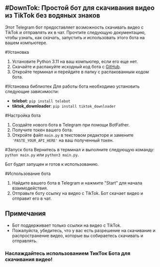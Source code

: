 ## #DownTok: Простой бот для скачивания видео из TikTok без водяных знаков

Этот Telegram бот предоставляет возможность скачивать видео с TikTok и отправлять их в чат. Прочтите следующую документацию, чтобы узнать, как скачать, запустить и использовать этого бота на вашем компьютере.

#Установка
1. Установите Python 3.11 на ваш компьютер, если его еще нет.
2. Скачайте и распакуйте исходный код бота с [GitHub](https://github.com/a4i4qwerty/downtok-telegram-bot.git).
3. Откройте терминал и перейдите в папку с распакованным кодом бота.

#Установка библиотек
Для работы бота необходимо установить следующие зависимости:

* **telebot**: `pip install telebot`
* **tiktok_downloader**: `pip install tiktok_downloader`

#Настройка бота
1. Создайте нового бота в Telegram при помощи BotFather.
2. Получите токен вашего бота.
3. Откройте файл `main.py` в текстовом редакторе и замените `'PASTE_YOUR_API_HERE'` на ваш полученный токен.

#Запуск бота
Вернитесь в терминал и выполните следующую команду: `python main.py` или `python3 main.py`.

Бот будет запущен и готов к использованию.

#Использование бота

1. Найдите вашего бота в Telegram и нажмите "Start" для начала взаимодействия.
2. Отправьте боту ссылку на видео с TikTok.
Бот скачает видео и отправит его в чат.

## Примечания
* Бот поддерживает только ссылки на видео с TikTok.
* Пожалуйста, убедитесь, что у вас есть разрешение на скачивание и распространение видео, которые вы собираетесь скачивать и отправлять.

### Наслаждайтесь использованием ТикТок Бота для скачивания видео!
